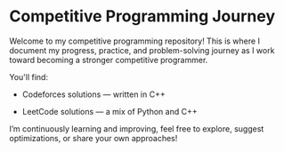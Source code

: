 # Competitive Programming Journey

Welcome to my competitive programming repository!
This is where I document my progress, practice, and problem-solving journey as I work toward becoming a stronger competitive programmer.

You'll find:

- Codeforces solutions — written in C++

- LeetCode solutions — a mix of Python and C++

I’m continuously learning and improving, feel free to explore, suggest optimizations, or share your own approaches!